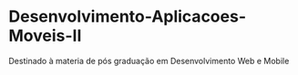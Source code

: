 # Desenvolvimento-Aplicacoes-Moveis-II
Destinado à materia de pós graduação em Desenvolvimento Web e Mobile
